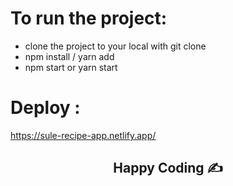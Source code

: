 # To run the project:

- clone the project to your local with git clone
- npm install / yarn add
- npm start or yarn start

# Deploy : 

https://sule-recipe-app.netlify.app/

<h2 align="center">Happy Coding  ✍</h2>




